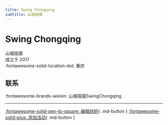 ```yaml
---
title: Swing Chongqing
subtitle: 山城摇摆
---
```


# Swing Chongqing

山城摇摆  
成立于 2017  
:fontawesome-solid-location-dot: 重庆  


## 联系

:fontawesome-brands-weixin: 山城摇摆SwingChongqing  

---

[:fontawesome-solid-pen-to-square: 编辑组织](https://github.com/swingdance/orgs/issues/new?assignees=&labels=update+org&projects=&template=03-update_entity.yml&title=Update%20Org%3A%20zh_CN%20%E2%80%A2%20Swing%20Chongqing&region=zh_CN&id=swing-chong-qing&name=Swing%20Chongqing){ .md-button } [:fontawesome-solid-plus: 添加活动](https://github.com/swingdance/events/issues/new?assignees=&labels=add+event&projects=&template=02-add_entity.yml&title=Add%20Event%3A%20zh_CN%20%E2%80%A2%20%3CName%3E&region=zh_CN&province=Chongqing&city=Chongqing&org_id=swing-chong-qing){ .md-button }
